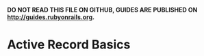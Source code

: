 **DO NOT READ THIS FILE ON GITHUB, GUIDES ARE PUBLISHED ON http://guides.rubyonrails.org.**

Active Record Basics
==============